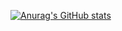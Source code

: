 

[![Anurag's GitHub stats](https://github-readme-stats.vercel.app/api?username=vinnyMMoraes)](https://github.com/anuraghazra/github-readme-stats)
